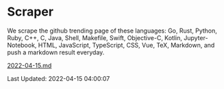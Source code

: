 # Scraper

We scrape the github trending page of these languages: Go, Rust, Python, Ruby, C++, C, Java, Shell, Makefile, Swift, Objective-C, Kotlin, Jupyter-Notebook, HTML, JavaScript, TypeScript, CSS, Vue, TeX, Markdown, and push a markdown result everyday.

[2022-04-15.md](https://github.com/yangwenmai/github-trending-backup/blob/master/2022-04-15.md)

Last Updated: 2022-04-15 04:00:07